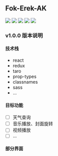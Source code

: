 ## Fok-Erek-AK

![](https://img.shields.io/badge/React-16.4.8-brightgreen.svg)
![](https://img.shields.io/badge/license-MIT-green.svg)
![](https://img.shields.io/badge/Taro-1.1.0-red.svg)
![](https://img.shields.io/badge/classnames-2.2.6-blue.svg)
![](https://img.shields.io/badge/Author-PDK-yellow.svg)

### v1.0.0 版本说明
#### 技术栈
- react
- redux
- taro
- prop-types
- classnames
- sass
- ...

#### 目标功能
- [ ] 天气查询
- [ ] 音乐播放、封面旋转
- [ ] 视频播放
- [ ] ...

#### 部分界面
